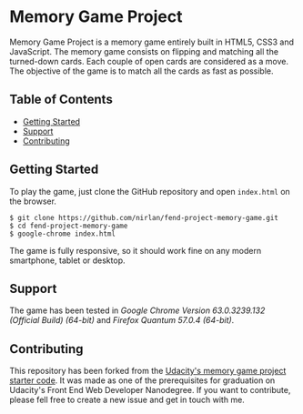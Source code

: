 # Memory Game Project

Memory Game Project is a memory game entirely built in HTML5, CSS3 and JavaScript.
The memory game consists on flipping and matching all the turned-down cards. Each couple of open cards are considered as a move. The objective of the game is to match all the cards as fast as possible.

## Table of Contents

* [Getting Started](#getting-started)
* [Support](#support)
* [Contributing](#contributing)

## Getting Started

To play the game, just clone the GitHub repository and open `index.html` on the browser.
```
$ git clone https://github.com/nirlan/fend-project-memory-game.git
$ cd fend-project-memory-game
$ google-chrome index.html
```
The game is fully responsive, so it should work fine on any modern smartphone, tablet or desktop.

## Support

The game has been tested in _Google Chrome Version 63.0.3239.132 (Official Build) (64-bit)_ and _Firefox Quantum 57.0.4 (64-bit)_.


## Contributing

This repository has been forked from the [Udacity's memory game project starter code](https://github.com/udacity/fend-project-memory-game.git). It was made as one of the prerequisites for graduation on Udacity's Front End Web Developer Nanodegree. If you want to contribute, please fell free to create a new issue and get in touch with me.